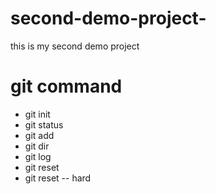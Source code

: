 # second-demo-project-
this is my second demo project

# git command #
- git init
- git status
- git add
- git dir
- git log
- git reset 
- git reset -- hard
